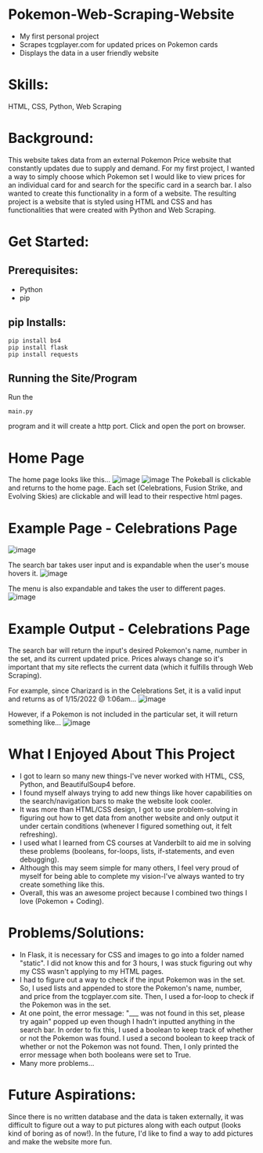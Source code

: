 # Pokemon-Web-Scraping-Website
- My first personal project
- Scrapes tcgplayer.com for updated prices on Pokemon cards
- Displays the data in a user friendly website

# Skills:
HTML, CSS, Python, Web Scraping

# Background:
This website takes data from an external Pokemon Price website that constantly updates due to supply and demand.  For my first project, I wanted a way to simply choose which Pokemon set I would like to view prices for an individual card for and search for the specific card in a search bar.  I also wanted to create this functionality in a form of a website.  The resulting project is a website that is styled using HTML and CSS and has functionalities that were created with Python and Web Scraping.

# Get Started:
## Prerequisites:
- Python
- pip

## pip Installs:
```
pip install bs4
pip install flask
pip install requests
```
## Running the Site/Program
Run the
```
main.py
```
program and it will create a http port.  Click and open the port on browser.

# Home Page
The home page looks like this...
![image](https://user-images.githubusercontent.com/97658524/149619199-c66202d3-02ad-4026-a602-a155bbe05ffa.png)
![image](https://user-images.githubusercontent.com/97658524/149619205-55f6fde3-10d8-406c-9766-04ff95cd97e9.png)
The Pokeball is clickable and returns to the home page.
Each set (Celebrations, Fusion Strike, and Evolving Skies) are clickable and will lead to their respective html pages.

# Example Page - Celebrations Page
![image](https://user-images.githubusercontent.com/97658524/149619283-3001c801-5757-4a4b-9c9d-2bcd2c63d3cc.png)

The search bar takes user input and is expandable when the user's mouse hovers it.
![image](https://user-images.githubusercontent.com/97658524/149619328-44173204-d93b-494e-a728-8c5d4620578d.png)

The menu is also expandable and takes the user to different pages.
![image](https://user-images.githubusercontent.com/97658524/149619390-b5e28ff9-549d-4316-83dd-5752ff38b184.png)

# Example Output - Celebrations Page
The search bar will return the input's desired Pokemon's name, number in the set, and its current updated price.  Prices always change so it's important that my site reflects the current data (which it fulfills through Web Scraping).

For example, since Charizard is in the Celebrations Set, it is a valid input and returns as of 1/15/2022 @ 1:06am...
![image](https://user-images.githubusercontent.com/97658524/149619466-17bc4405-7b7b-405f-b9d0-086e349bb2f0.png)

However, if a Pokemon is not included in the particular set, it will return something like...
![image](https://user-images.githubusercontent.com/97658524/149619639-5e470ebe-e967-4aae-8711-6992603ecdd6.png)

# What I Enjoyed About This Project
- I got to learn so many new things-I've never worked with HTML, CSS, Python, and BeautifulSoup4 before.
- I found myself always trying to add new things like hover capabilities on the search/navigation bars to make the website look cooler.
- It was more than HTML/CSS design, I got to use problem-solving in figuring out how to get data from another website and only output it under certain conditions (whenever I figured something out, it felt refreshing).
- I used what I learned from CS courses at Vanderbilt to aid me in solving these problems (booleans, for-loops, lists, if-statements, and even debugging).
- Although this may seem simple for many others, I feel very proud of myself for being able to complete my vision-I've always wanted to try create something like this.
- Overall, this was an awesome project because I combined two things I love (Pokemon + Coding).

# Problems/Solutions:
- In Flask, it is necessary for CSS and images to go into a folder named "static".  I did not know this and for 3 hours, I was stuck figuring out why my CSS wasn't applying to my HTML pages.
- I had to figure out a way to check if the input Pokemon was in the set.  So, I used lists and appended to store the Pokemon's name, number, and price from the tcgplayer.com site.  Then, I used a for-loop to check if the Pokemon was in the set.
- At one point, the error message: "___ was not found in this set, please try again" popped up even though I hadn't inputted anything in the search bar.  In order to fix this, I used a boolean to keep track of whether or not the Pokemon was found.  I used a second boolean to keep track of whether or not the Pokemon was not found.  Then, I only printed the error message when both booleans were set to True.
- Many more problems...

# Future Aspirations:
Since there is no written database and the data is taken externally, it was difficult to figure out a way to put pictures along with each output (looks kind of boring as of now!).  In the future, I'd like to find a way to add pictures and make the website more fun.

